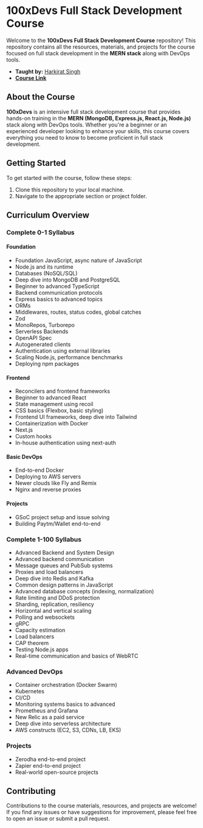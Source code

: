 # 100xDevs Full Stack Development Course

Welcome to the **100xDevs Full Stack Development Course** repository! This repository contains all the resources, materials, and projects for the course focused on full stack development in the **MERN stack** along with DevOps tools.

- **Taught by:** [Harkirat Singh](https://github.com/hkirat)
- **[Course Link](https://100xdevs.com/new-courses/8-live-0-100-complete)**

## About the Course

**100xDevs** is an intensive full stack development course that provides hands-on training in the **MERN (MongoDB, Express.js, React.js, Node.js)** stack along with DevOps tools. Whether you're a beginner or an experienced developer looking to enhance your skills, this course covers everything you need to know to become proficient in full stack development.

## Getting Started

To get started with the course, follow these steps:

1. Clone this repository to your local machine.
2. Navigate to the appropriate section or project folder.

## Curriculum Overview

### Complete 0-1 Syllabus

#### Foundation

- Foundation JavaScript, async nature of JavaScript
- Node.js and its runtime
- Databases (NoSQL/SQL)
- Deep dive into MongoDB and PostgreSQL
- Beginner to advanced TypeScript
- Backend communication protocols
- Express basics to advanced topics
- ORMs
- Middlewares, routes, status codes, global catches
- Zod
- MonoRepos, Turborepo
- Serverless Backends
- OpenAPI Spec
- Autogenerated clients
- Authentication using external libraries
- Scaling Node.js, performance benchmarks
- Deploying npm packages

#### Frontend

- Reconcilers and frontend frameworks
- Beginner to advanced React
- State management using recoil
- CSS basics (Flexbox, basic styling)
- Frontend UI frameworks, deep dive into Tailwind
- Containerization with Docker
- Next.js
- Custom hooks
- In-house authentication using next-auth

#### Basic DevOps

- End-to-end Docker
- Deploying to AWS servers
- Newer clouds like Fly and Remix
- Nginx and reverse proxies

#### Projects

- GSoC project setup and issue solving
- Building Paytm/Wallet end-to-end

### Complete 1-100 Syllabus

- Advanced Backend and System Design
- Advanced backend communication
- Message queues and PubSub systems
- Proxies and load balancers
- Deep dive into Redis and Kafka
- Common design patterns in JavaScript
- Advanced database concepts (indexing, normalization)
- Rate limiting and DDoS protection
- Sharding, replication, resiliency
- Horizontal and vertical scaling
- Polling and websockets
- gRPC
- Capacity estimation
- Load balancers
- CAP theorem
- Testing Node.js apps
- Real-time communication and basics of WebRTC

### Advanced DevOps

- Container orchestration (Docker Swarm)
- Kubernetes
- CI/CD
- Monitoring systems basics to advanced
- Prometheus and Grafana
- New Relic as a paid service
- Deep dive into serverless architecture
- AWS constructs (EC2, S3, CDNs, LB, EKS)

### Projects

- Zerodha end-to-end project
- Zapier end-to-end project
- Real-world open-source projects

## Contributing

Contributions to the course materials, resources, and projects are welcome! If you find any issues or have suggestions for improvement, please feel free to open an issue or submit a pull request.

